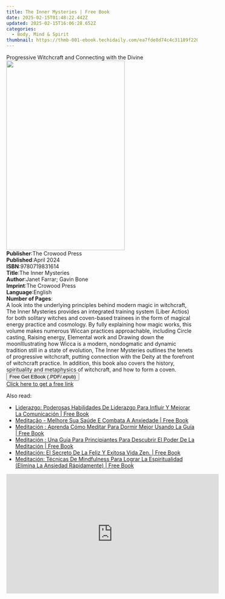 ```yaml
---
title: The Inner Mysteries | Free Book
date: 2025-02-15T01:48:22.442Z
updated: 2025-02-15T16:06:28.652Z
categories:
  - Body, Mind & Spirit
thumbnail: https://thmb-001-ebook.techidaily.com/ea7fde8d74c4c31189f22082249a35e5089eecad12bcaa6c869991ca1918c98c.jpg
---
```

<main id="book-container">
  <div class="flex flex-col">
    <div class="book-brief flex-1 py-6 px-4 sm:p-6 md:py-10 md:px-8">
      <!-- brief-->
      <div class="book-brief-main">
        Progressive Witchcraft and Connecting with the Divine
      </div>
    </div>
    <div
      class="book-meta-info flex-1 grid gap-4 col-start-1 col-end-3 row-start-1 sm:mb-6 sm:grid-cols-4 lg:gap-6 lg:col-start-2 lg:row-end-6 lg:row-span-6 lg:mb-0"
    >
      <div
        class="book-meta-info-left place-content-center mt-4 p-4 text-sm leading-6 col-start-2 col-span-2 dark:text-slate-400"
      >
        <img
          class="w-full h-500 object-cover rounded-lg sm:h-255 sm:col-span-2 lg:col-span-full"
          src="https://img-001-ebook.techidaily.com/2ce25e833f2cbf4dd34583d70ea3695e382709c269eaf54af43ae4de1a688252.jpg"
          alt=""
          width="312"
          height="500"
        />
      </div>
      <div
        class="book-meta-info-right mt-2 col-start-1 row-start-2 col-span-3 self-center"
      >
        <!-- meta data  -->
        <div class="flex flex-col px-4 md:px-8">
          <div class="flex-1">
            <strong>Publisher</strong>:<span class="px-2"
              >The Crowood Press</span
            >
          </div>
          <div class="flex-1">
            <strong>Published</strong>:<span class="px-2">April 2024</span>
          </div>
          <div class="flex-1">
            <strong>ISBN</strong>:<span class="px-2">9780719831614</span>
          </div>
          <div class="flex-1">
            <strong>Title</strong>:<span class="px-2">The Inner Mysteries</span>
          </div>
          <div class="flex-1">
            <strong>Author</strong>:<span class="px-2"
              >Janet Farrar; Gavin Bone</span
            >
          </div>
          <div class="flex-1">
            <strong>Imprint</strong>:<span class="px-2">The Crowood Press</span>
          </div>
          <div class="flex-1">
            <strong>Language</strong>:<span class="px-2">English</span>
          </div>
          <div class="flex-1">
            <strong>Number of Pages</strong>:<span class="px-2"></span>
          </div>
        </div>
      </div>
    </div>
    <div class="book-description flex-1 py-6 px-4 sm:p-6 md:py-10 md:px-8">
      <div class="book-description-main">
        <div accordion-content="" id="description">
          A look into the underlying principles behind modern magic in
          witchcraft, The Inner Mysteries provides an integrated training system
          (Liber Actios) for both solitary witches and coven-based trainees in
          the form of magical energy practice and cosmology. By fully explaining
          how magic works, this volume makes numerous Wiccan practices
          approachable, including Circle casting, Raising energy, Elemental work
          and Drawing down the moonIllustrating how Wicca is a modern,
          nondogmatic and dynamic tradition still in a state of evolution, The
          Inner Mysteries outlines the tenets of progressive witchcraft, putting
          connection with the Deity at the forefront of witchcraft practice. In
          addition, this book also covers the history, spirituality and
          metaphysics of witchcraft, and how to form a coven.
        </div>
      </div>
    </div>
    <div class="book-excerpts flex-1 py-6 px-4 sm:p-6 md:py-10 md:px-8"></div>
    <div
      class="book-about-author flex-1 py-6 px-4 sm:p-6 md:py-10 md:px-8"
    ></div>
    <div class="book-free-get flex-1 py-6 px-4 sm:p-6 md:py-10 md:px-8">
      <button
        id="btn-free-get"
        class="bg-blue-500 hover:bg-blue-700 text-white font-bold py-2 px-4 rounded"
      >
        Free Get EBook (.PDF/.epub)
      </button>
      <div id="countdown-display" class="px-2 text-lg mt-2"></div>
      <a
        id="free-link"
        class="hidden bg-blue-500 hover:bg-blue-700 text-white font-bold py-2 px-4 rounded"
        href="https://www.ebooks.com/en-us/book/211248403/the-inner-mysteries/janet-farrar/"
        target="_blank"
        >Click here to get a free link</a
      >
    </div>
    <script>
      let countdownTime = 0;
      let countdownInterval = null;
      document
        .getElementById('btn-free-get')
        .addEventListener('click', startCountdown);
      function startCountdown() {
        countdownTime = new Date().getTime() + 60000 * 3;
        countdownInterval = setInterval(updateCountdown, 1000);
        document.getElementById('btn-free-get').disabled = true;
        document
          .getElementById('btn-free-get')
          .classList.add('bg-gray-500', 'cursor-not-allowed');
      }
      function updateCountdown() {
        let currentTime = new Date().getTime();
        let timeLeft = countdownTime - currentTime;
        let secondsLeft = Math.floor(timeLeft / 1000);
        document.getElementById('countdown-display').innerHTML =
          `Remaining time: ${secondsLeft} seconds.`;
        if (secondsLeft <= 0) {
          clearInterval(countdownInterval);
          document.getElementById('btn-free-get').classList.add('hidden');
          document.getElementById('free-link').classList.remove('hidden');
          document.getElementById('countdown-display').innerHTML = '';
        }
      }
    </script>
  </div>
</main>

<ins class="adsbygoogle"
      style="display:block"
      data-ad-client="ca-pub-7571918770474297"
      data-ad-slot="8358498916"
      data-ad-format="auto"
      data-full-width-responsive="true"></ins>
    

<span class="atpl-alsoreadstyle">Also read:</span>
<div><ul>
<li><a href="https://novels-ebooks.techidaily.com/209667338-9781547579570-liderazgo-poderosas-habilidades-de-liderazgo-para-influir-y-mejorar-la-comunicacion/"><u>Liderazgo: Poderosas Habilidades De Liderazgo Para Influir Y Mejorar La Comunicación | Free Book</u></a></li>
<li><a href="https://novels-ebooks.techidaily.com/209667295-9781547576548-meditacao-melhore-sua-saude-e-combata-a-anxiedade/"><u>Meditação - Melhore Sua Saúde E Combata A Anxiedade | Free Book</u></a></li>
<li><a href="https://novels-ebooks.techidaily.com/209667340-9781547577323-meditacion-aprenda-como-meditar-para-dormir-mejor-usando-la-guia/"><u>Meditación : Aprenda Cómo Meditar Para Dormir Mejor Usando La Guía | Free Book</u></a></li>
<li><a href="https://novels-ebooks.techidaily.com/209667312-9781547574599-meditacion-una-guia-para-principiantes-para-descubrir-el-poder-de-la-meditacion/"><u>Meditación : Una Guía Para Principiantes Para Descubrir El Poder De La Meditación | Free Book</u></a></li>
<li><a href="https://novels-ebooks.techidaily.com/209667335-9781547577330-meditacion-el-secreto-de-la-feliz-y-exitosa-vida-zen/"><u>Meditación: El Secreto De La Feliz Y Exitosa Vida Zen. | Free Book</u></a></li>
<li><a href="https://novels-ebooks.techidaily.com/209667342-9781547578160-meditacion-tecnicas-de-mindfulness-para-lograr-la-espiritualidad-elimina-la-ansiedad-rapidamente/"><u>Meditación: Técnicas De Mindfulness Para Lograr La Espiritualidad (Elimina La Ansiedad Rápidamente) | Free Book</u></a></li>
</ul></div>

<!-- affiliate ads begin -->
<iframe width="560" height="315" src="https://www.youtube.com/embed/KKFdFHaVIJg?si=x2vLw7ty3FtHX-9T" title="YouTube video player" frameborder="0" allow="accelerometer; autoplay; clipboard-write; encrypted-media; gyroscope; picture-in-picture; web-share" referrerpolicy="strict-origin-when-cross-origin" allowfullscreen></iframe>
<!-- affiliate ads end -->

